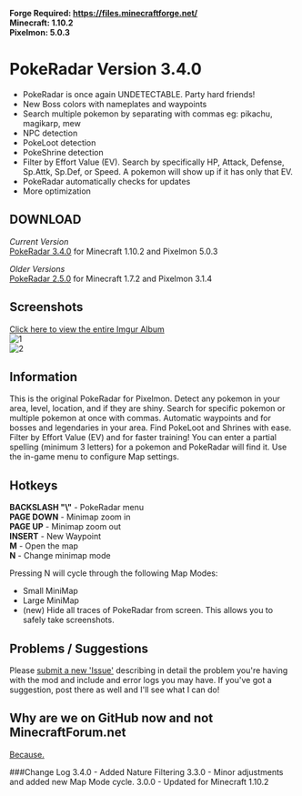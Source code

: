 **Forge Required: https://files.minecraftforge.net/**  
**Minecraft: 1.10.2**  
**Pixelmon: 5.0.3**  

# PokeRadar Version 3.4.0
- PokeRadar is once again UNDETECTABLE. Party hard friends!
- New Boss colors with nameplates and waypoints
- Search multiple pokemon by separating with commas eg: pikachu, magikarp, mew
- NPC detection
- PokeLoot detection
- PokeShrine detection
- Filter by Effort Value (EV). Search by specifically HP, Attack, Defense, Sp.Attk, Sp.Def, or Speed. A pokemon will show up if it has only that EV.
- PokeRadar automatically checks for updates
- More optimization
  

## DOWNLOAD

*Current Version*  
[PokeRadar 3.4.0](https://mega.nz/#!UiBzkCCQ!LmCzgNbZDcj1aBE1IOtz2Rm60Zpx6f05c5lJ8bh7xYs) for Minecraft 1.10.2 and Pixelmon 5.0.3  

*Older Versions*  
[PokeRadar 2.5.0](https://mega.nz/#!JjpGRB6R!N9NpuQssoPmai9kqCkRMhmjsBbOYquoOlgy22zuPQOI) for Minecraft 1.7.2 and Pixelmon 3.1.4
  

## Screenshots
[Click here to view the entire Imgur Album](https://imgur.com/a/H2aqG)  
![1](https://i.imgur.com/0vMqhBo.png)  
![2](https://i.imgur.com/jxbIHzo.png)  


## Information

This is the original PokeRadar for Pixelmon. Detect any pokemon in your area, level, location, and if they are shiny. Search for specific pokemon or multiple pokemon at once with commas. Automatic waypoints and for bosses and legendaries in your area. Find PokeLoot and Shrines with ease. Filter by Effort Value (EV) and for faster training! You can enter a partial spelling (minimum 3 letters) for a pokemon and PokeRadar will find it. Use the in-game menu to configure Map settings.
  

## Hotkeys

**BACKSLASH "\\"** - PokeRadar menu  
**PAGE DOWN** - Minimap zoom in  
**PAGE UP** - Minimap zoom out  
**INSERT** - New Waypoint  
**M** - Open the map  
**N** - Change minimap mode  

Pressing N will cycle through the following Map Modes:  
- Small MiniMap
- Large MiniMap
- (new) Hide all traces of PokeRadar from screen. This allows you to safely take screenshots.
  

## Problems / Suggestions
Please [submit a new 'Issue'](https://github.com/kcaf/PokeRadar/issues/new) describing in detail the problem you're having with the mod and include and error logs you may have. If you've got a suggestion, post there as well and I'll see what I can do!
  

## Why are we on GitHub now and not MinecraftForum.net
[Because.](https://i.imgur.com/775rSxd.png)


###Change Log
3.4.0 - Added Nature Filtering
3.3.0 - Minor adjustments and added new Map Mode cycle.
3.0.0 - Updated for Minecraft 1.10.2

